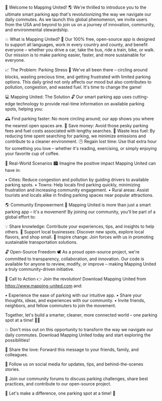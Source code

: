 🚀 Welcome to Mapping United! 🌎 We're thrilled to introduce you to the ultimate smart parking app that's revolutionizing the way we navigate our daily commutes. As we launch this global phenomenon, we invite users from the USA and beyond to join us on a journey of innovation, community, and environmental stewardship.

💥 What is Mapping United? 🤔
Our 100% free, open-source app is designed to support all languages, work in every country and county, and benefit everyone – whether you drive a car, take the bus, ride a train, bike, or walk. Our mission is to make parking easier, faster, and more sustainable for everyone.

📈 The Problem: Parking Stress 🚨
We've all been there – circling around blocks, wasting precious time, and getting frustrated with limited parking options. This daily grind not only affects our mood but also contributes to pollution, congestion, and wasted fuel. It's time to change the game!

💻 Mapping United: The Solution 🔓
Our smart parking app uses cutting-edge technology to provide real-time information on available parking spots, helping you:

🕰️ Find parking faster: No more circling around; our app shows you where the nearest open spaces are.
💸 Save money: Avoid those pesky parking fees and fuel costs associated with lengthy searches.
💨 Waste less fuel: By reducing time spent searching for parking, we minimize emissions and contribute to a cleaner environment.
🕒 Regain lost time: Use that extra hour for something you love – whether it's reading, exercising, or simply enjoying your favorite cup of coffee.

🌈 Real-World Scenarios 🏙️
Imagine the positive impact Mapping United can have in:

• Cities: Reduce congestion and pollution by guiding drivers to available parking spots.
• Towns: Help locals find parking quickly, minimizing frustration and increasing community engagement.
• Rural areas: Assist tourists and locals alike in finding parking spaces near popular attractions.

🌎 Community Empowerment 🤝
Mapping United is more than just a smart parking app – it's a movement! By joining our community, you'll be part of a global effort to:

💡 Share knowledge: Contribute your experiences, tips, and insights to help others.
💪 Support local businesses: Discover new spots, explore local flavors, and shop small.
🌟 Inspire change: Join forces with us in promoting sustainable transportation solutions.

🔓 Open-Source Freedom 🕊️
As a proud open-source project, we're committed to transparency, collaboration, and innovation. Our code is available for anyone to review, modify, or improve – making Mapping United a truly community-driven initiative.

🌟 Call to Action 👉
Join the revolution! Download Mapping United from https://www.mapping-united.com and:

• Experience the ease of parking with our intuitive app.
• Share your thoughts, ideas, and experiences with our community.
• Invite friends, neighbors, and fellow commuters to join the movement.

Together, let's build a smarter, cleaner, more connected world – one parking spot at a time! 🌈🚀

💥 Don't miss out on this opportunity to transform the way we navigate our daily commutes. Download Mapping United today and start exploring the possibilities!

🔴 Share the love: Forward this message to your friends, family, and colleagues.

📱 Follow us on social media for updates, tips, and behind-the-scenes stories.

💬 Join our community forums to discuss parking challenges, share best practices, and contribute to our open-source project.

🌟 Let's make a difference, one parking spot at a time! 🚀